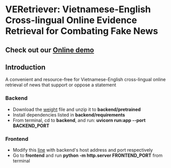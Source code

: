# VERetriever: Vietnamese-English Cross-lingual Online Evidence Retrieval for Combating Fake News

## Check out our [Online demo](http://veretriever.phapi.io:3000/)

## Introduction

A convenient and resource-free for Vietnamese-English cross-lingual online retrieval of news that support or oppose a statement

### Backend

* Download the [weight](https://drive.google.com/file/d/1wMmfn7tovu6kGfJ3RlDiH1fP40KCTrEM/view?usp=share_link) file and unzip it to <b>backend/pretrained</b>
* Install dependencies listed in <b>backend/requirements</b>
* From terminal, cd to <b>backend</b>, and run: <b>uvicorn run:app --port BACKEND_PORT</b>

### Frontend
* Modify this [line]() with backend's host address and port respectively
* Go to <b>frontend</b> and run <b>python -m http.server FRONTEND_PORT</b> from terminal


